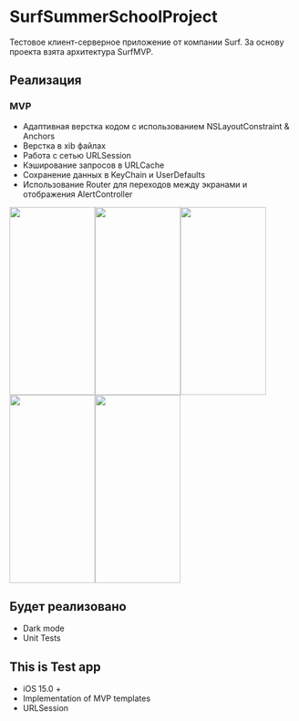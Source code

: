 # SurfSummerSchoolProject
Тестовое клиент-серверное приложение от компании Surf.
За основу проекта взята архитектура SurfMVP.
## Реализация

### MVP
* Адаптивная верстка кодом с использованием NSLayoutConstraint & Anchors
* Верстка в xib файлах
* Работа с сетью URLSession
* Кэширование запросов в URLCache
* Сохранение данных в KeyChain и UserDefaults
* Использование Router для переходов между экранами и отображения AlertController

<img src="https://user-images.githubusercontent.com/88591700/185805814-fd0d147a-f846-44f6-823d-325967c7dadc.png" width="150" height="330"><img src="https://user-images.githubusercontent.com/88591700/185805985-2e50d1e4-5737-4ba0-8d0c-b858207dc1b7.png" width="150" height="330"><img src="https://user-images.githubusercontent.com/88591700/185805990-46abe9c8-441d-487b-96f1-d406523fceda.png" width="150" height="330"><img src="https://user-images.githubusercontent.com/88591700/185805991-66a16ee2-fb67-4cdd-9cf0-0eec7fa45491.png" width="150" height="330"><img src="https://user-images.githubusercontent.com/88591700/185805994-a2df49cf-b3ad-45a6-b7d6-4ef5b9fcd9fb.png" width="150" height="330">

## Будет реализовано
* Dark mode
* Unit Tests

## This is Test app
* iOS 15.0 +
* Implementation of MVP templates
* URLSession
